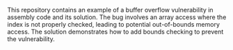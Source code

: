 This repository contains an example of a buffer overflow vulnerability in assembly code and its solution.  The bug involves an array access where the index is not properly checked, leading to potential out-of-bounds memory access. The solution demonstrates how to add bounds checking to prevent the vulnerability.